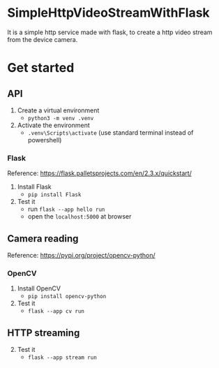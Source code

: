# SimpleHttpVideoStreamWithFlask
It is a simple http service made with flask, to create a http video stream from the device camera.

# Get started
## API
1. Create a virtual environment
    - `python3 -m venv .venv`
1. Activate the environment 
    - `.venv\Scripts\activate` (use standard terminal instead of powershell)

### Flask
Reference: https://flask.palletsprojects.com/en/2.3.x/quickstart/
1.  Install Flask
    - `pip install Flask`
1. Test it
    - run `flask --app hello run`
    - open the `localhost:5000` at browser

## Camera reading
Reference: https://pypi.org/project/opencv-python/
### OpenCV
1. Install OpenCV
    - `pip install opencv-python`
2. Test it 
    - `flask --app cv run`

## HTTP streaming 
2. Test it 
    - `flask --app stream run`



